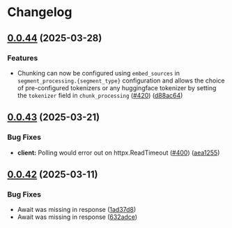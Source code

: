 # Changelog

## [0.0.44](https://github.com/lumina-ai-inc/chunkr/compare/chunkr-ai-v0.0.43...chunkr-ai-v0.0.44) (2025-03-28)


### Features

* Chunking can now be configured using `embed_sources` in `segment_processing.{segment_type}` configuration and allows the choice of pre-configured tokenizers or any huggingface tokenizer by setting the `tokenizer` field in `chunk_processing` ([#420](https://github.com/lumina-ai-inc/chunkr/issues/420)) ([d88ac64](https://github.com/lumina-ai-inc/chunkr/commit/d88ac646ece3935f1c7fcd028bb6c5df0b7d00d3))

## [0.0.43](https://github.com/lumina-ai-inc/chunkr/compare/chunkr-ai-v0.0.42...chunkr-ai-v0.0.43) (2025-03-21)


### Bug Fixes

* **client:** Polling would error out on httpx.ReadTimeout ([#400](https://github.com/lumina-ai-inc/chunkr/issues/400)) ([aea1255](https://github.com/lumina-ai-inc/chunkr/commit/aea125533063de8bbddb36741aed5c1c07ba693b))

## [0.0.42](https://github.com/lumina-ai-inc/chunkr/compare/chunkr-ai-v0.0.41...chunkr-ai-v0.0.42) (2025-03-11)


### Bug Fixes

* Await was missing in response ([1ad37d8](https://github.com/lumina-ai-inc/chunkr/commit/1ad37d851ee0379c13ba663fc8bafb3541e409a2))
* Await was missing in response ([632adce](https://github.com/lumina-ai-inc/chunkr/commit/632adce42c7850a788e0e46817e2498724c76890))

